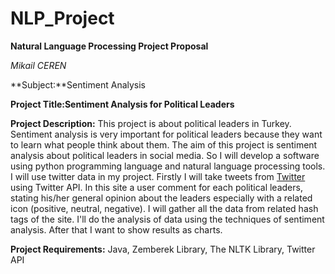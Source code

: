 # NLP_Project
**Natural Language Processing Project Proposal**

*Mikail CEREN*

**Subject:**Sentiment Analysis

**Project Title:Sentiment Analysis for Political Leaders**

**Project Description:** 
     This project is about political leaders in Turkey. Sentiment analysis is very important for political leaders  because they want to learn what people think about them. The aim of this project is sentiment analysis about political leaders in social media. So I will develop a software using python programming language and natural language processing tools. I will use twitter data in my project. Firstly I will take tweets from [Twitter](www.twitter.com) using Twitter API. In this site a user comment for each political leaders, stating his/her general opinion about the leaders especially with a related icon (positive, neutral, negative). I will gather all the data from related hash tags  of the site. I'll do the analysis of data using the techniques of sentiment analysis. After that I want to show results as charts.

**Project Requirements:** Java, Zemberek Library, The NLTK Library, Twitter API 
                        
